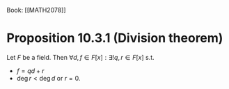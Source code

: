 Book: [[MATH2078]]
# Proposition 10.3.1 (Division theorem)
Let $F$ be a field.
Then $\forall d,f\in F[x]:\exists!q,r\in F[x]$ s.t.
- $f=qd+r$
- $\deg r<\deg d$ or $r=0$.